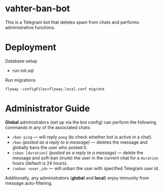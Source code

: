 vahter-ban-bot
==============
This is a Telegram bot that deletes spam from chats and performs administrative functions.

Deployment
==========
Database setup
- run init.sql

Run migrations

```
flyway -configFiles=flyway.local.conf migrate
```

Administrator Guide
===================
**Global** administrators (set up via the bot config) can perform the following commands in any of the associated chats:
- `/ban ping` — will reply `pong` (to check whether bot is active in a chat).
- `/ban` _(posted as a reply to a message)_ — deletes the message and globally bans the user who posted it.
- `/sban [duration]` _(posted as a reply to a message)_ — delete the message and soft-ban (mute) the user in the current chat for a `duration` hours (default is 24 hours).
- `/unban <user_id>` — will unban the user with specified Telegram user id.

Additionally, any administrators (**global** and **local**) enjoy immunity from message auto-filtering.
